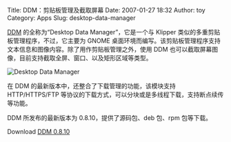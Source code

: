 Title: DDM：剪贴板管理及截取屏幕
Date: 2007-01-27 18:32
Author: toy
Category: Apps
Slug: desktop-data-manager

[DDM](http://data-manager.sourceforge.net/) 的全称为“Desktop Data
Manager”，它是一个与 Klipper 类似的多重剪贴板管理程序，不过，它主要为
GNOME
桌面环境而编写。该剪贴板管理程序支持文本信息和图像内容。除了用作剪贴板管理之外，使用
DDM 也可以截取屏幕图像，目前支持截取全屏、窗口、以及矩形区域等类型。

![Desktop Data Manager](http://i.linuxtoy.org/i/2007/01/ddm.png)

在 DDM 的最新版本中，还整合了下载管理的功能，该模块支持 HTTP/HTTPS/FTP
等协议的下载方式，可以分块或是多线程下载，支持断点续传等功能。

DDM 所发布的最新版本为 0.8.10，提供了源码包、deb 包、rpm 包等下载。

Download [DDM 0.8.10](http://data-manager.sourceforge.net/download.html)
